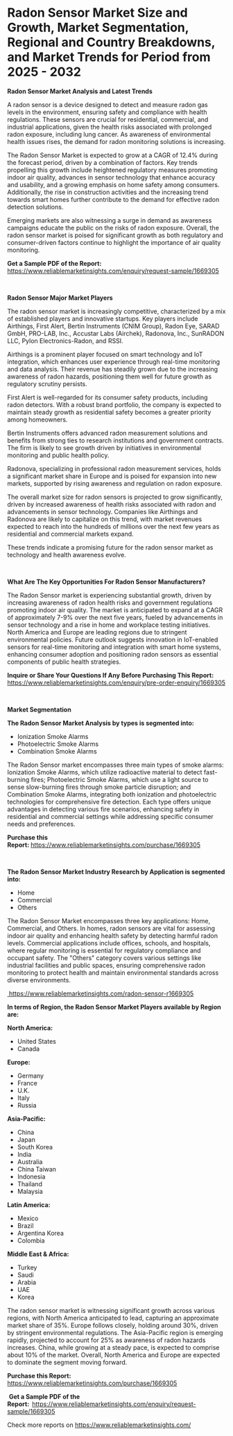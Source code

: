 <p><h1>Radon Sensor Market Size and Growth, Market Segmentation, Regional and Country Breakdowns, and Market Trends for Period from 2025 -  2032</h1></p><p><strong>Radon Sensor Market Analysis and Latest Trends</strong></p>
<p><p>A radon sensor is a device designed to detect and measure radon gas levels in the environment, ensuring safety and compliance with health regulations. These sensors are crucial for residential, commercial, and industrial applications, given the health risks associated with prolonged radon exposure, including lung cancer. As awareness of environmental health issues rises, the demand for radon monitoring solutions is increasing.</p><p>The Radon Sensor Market is expected to grow at a CAGR of 12.4% during the forecast period, driven by a combination of factors. Key trends propelling this growth include heightened regulatory measures promoting indoor air quality, advances in sensor technology that enhance accuracy and usability, and a growing emphasis on home safety among consumers. Additionally, the rise in construction activities and the increasing trend towards smart homes further contribute to the demand for effective radon detection solutions. </p><p>Emerging markets are also witnessing a surge in demand as awareness campaigns educate the public on the risks of radon exposure. Overall, the radon sensor market is poised for significant growth as both regulatory and consumer-driven factors continue to highlight the importance of air quality monitoring.</p></p>
<p><strong>Get a Sample PDF of the Report:&nbsp;</strong> <a href="https://www.reliablemarketinsights.com/enquiry/request-sample/1669305?utm_campaign=3556&utm_medium=2&utm_source=Github&utm_content=ia&utm_term=08042025&utm_id=radon-sensor">https://www.reliablemarketinsights.com/enquiry/request-sample/1669305</a></p>
<p>&nbsp;</p>
<p><strong>Radon Sensor Major Market Players</strong></p>
<p><p>The radon sensor market is increasingly competitive, characterized by a mix of established players and innovative startups. Key players include Airthings, First Alert, Bertin Instruments (CNIM Group), Radon Eye, SARAD GmbH, PRO-LAB, Inc., Accustar Labs (Airchek), Radonova, Inc., SunRADON LLC, Pylon Electronics-Radon, and RSSI.</p><p>Airthings is a prominent player focused on smart technology and IoT integration, which enhances user experience through real-time monitoring and data analysis. Their revenue has steadily grown due to the increasing awareness of radon hazards, positioning them well for future growth as regulatory scrutiny persists.</p><p>First Alert is well-regarded for its consumer safety products, including radon detectors. With a robust brand portfolio, the company is expected to maintain steady growth as residential safety becomes a greater priority among homeowners.</p><p>Bertin Instruments offers advanced radon measurement solutions and benefits from strong ties to research institutions and government contracts. The firm is likely to see growth driven by initiatives in environmental monitoring and public health policy.</p><p>Radonova, specializing in professional radon measurement services, holds a significant market share in Europe and is poised for expansion into new markets, supported by rising awareness and regulation on radon exposure.</p><p>The overall market size for radon sensors is projected to grow significantly, driven by increased awareness of health risks associated with radon and advancements in sensor technology. Companies like Airthings and Radonova are likely to capitalize on this trend, with market revenues expected to reach into the hundreds of millions over the next few years as residential and commercial markets expand. </p><p>These trends indicate a promising future for the radon sensor market as technology and health awareness evolve.</p></p>
<p>&nbsp;</p>
<p><strong>What Are The Key Opportunities For Radon Sensor Manufacturers?</strong></p>
<p><p>The Radon Sensor market is experiencing substantial growth, driven by increasing awareness of radon health risks and government regulations promoting indoor air quality. The market is anticipated to expand at a CAGR of approximately 7-9% over the next five years, fueled by advancements in sensor technology and a rise in home and workplace testing initiatives. North America and Europe are leading regions due to stringent environmental policies. Future outlook suggests innovation in IoT-enabled sensors for real-time monitoring and integration with smart home systems, enhancing consumer adoption and positioning radon sensors as essential components of public health strategies.</p></p>
<p><strong>Inquire or Share Your Questions If Any Before Purchasing This Report:</strong> <a href="https://www.reliablemarketinsights.com/enquiry/pre-order-enquiry/1669305?utm_campaign=3556&utm_medium=2&utm_source=Github&utm_content=ia&utm_term=08042025&utm_id=radon-sensor">https://www.reliablemarketinsights.com/enquiry/pre-order-enquiry/1669305</a></p>
<p>&nbsp;</p>
<p><strong>Market Segmentation</strong></p>
<p><strong>The Radon Sensor Market Analysis by types is segmented into:</strong></p>
<p><ul><li>Ionization Smoke Alarms</li><li>Photoelectric Smoke Alarms</li><li>Combination Smoke Alarms</li></ul></p>
<p><p>The Radon Sensor market encompasses three main types of smoke alarms: Ionization Smoke Alarms, which utilize radioactive material to detect fast-burning fires; Photoelectric Smoke Alarms, which use a light source to sense slow-burning fires through smoke particle disruption; and Combination Smoke Alarms, integrating both ionization and photoelectric technologies for comprehensive fire detection. Each type offers unique advantages in detecting various fire scenarios, enhancing safety in residential and commercial settings while addressing specific consumer needs and preferences.</p></p>
<p><strong>Purchase this Report:&nbsp;</strong><a href="https://www.reliablemarketinsights.com/purchase/1669305?utm_campaign=3556&utm_medium=2&utm_source=Github&utm_content=ia&utm_term=08042025&utm_id=radon-sensor">https://www.reliablemarketinsights.com/purchase/1669305</a></p>
<p>&nbsp;</p>
<p><strong>The Radon Sensor Market Industry Research by Application is segmented into:</strong></p>
<p><ul><li>Home</li><li>Commercial</li><li>Others</li></ul></p>
<p><p>The Radon Sensor Market encompasses three key applications: Home, Commercial, and Others. In homes, radon sensors are vital for assessing indoor air quality and enhancing health safety by detecting harmful radon levels. Commercial applications include offices, schools, and hospitals, where regular monitoring is essential for regulatory compliance and occupant safety. The "Others" category covers various settings like industrial facilities and public spaces, ensuring comprehensive radon monitoring to protect health and maintain environmental standards across diverse environments.</p></p>
<p><a href="https://www.reliablemarketinsights.com/radon-sensor-r1669305?utm_campaign=3556&utm_medium=2&utm_source=Github&utm_content=ia&utm_term=08042025&utm_id=radon-sensor">&nbsp;https://www.reliablemarketinsights.com/radon-sensor-r1669305</a></p>
<p><strong>In terms of Region, the Radon Sensor Market Players available by Region are:</strong></p>
<p>
    <p> <strong> North America: </strong>
        <ul>
            <li>United States</li>
            <li>Canada</li>
        </ul>
        </p> 
    <p> <strong> Europe: </strong>
        <ul>
            <li>Germany</li>
            <li>France</li>
            <li>U.K.</li>
            <li>Italy</li>
            <li>Russia</li>
        </ul>
        </p> 
    <p> <strong> Asia-Pacific: </strong>
        <ul>
            <li>China</li>
            <li>Japan</li>
            <li>South Korea</li>
            <li>India</li>
            <li>Australia</li>
            <li>China Taiwan</li>
            <li>Indonesia</li>
            <li>Thailand</li>
            <li>Malaysia</li>
        </ul>
        </p> 
    <p> <strong> Latin America: </strong>
        <ul>
            <li>Mexico</li>
            <li>Brazil</li>
            <li>Argentina Korea</li>
            <li>Colombia</li>
        </ul>
        </p> 
    <p> <strong> Middle East & Africa: </strong>
        <ul>
            <li>Turkey</li>
            <li>Saudi</li>
            <li>Arabia</li>
            <li>UAE</li>
            <li>Korea</li>
        </ul>
    </p>
    </p>
<p><p>The radon sensor market is witnessing significant growth across various regions, with North America anticipated to lead, capturing an approximate market share of 35%. Europe follows closely, holding around 30%, driven by stringent environmental regulations. The Asia-Pacific region is emerging rapidly, projected to account for 25% as awareness of radon hazards increases. China, while growing at a steady pace, is expected to comprise about 10% of the market. Overall, North America and Europe are expected to dominate the segment moving forward.</p></p>
<p><strong>Purchase this Report: </strong><a href="https://www.reliablemarketinsights.com/purchase/1669305?utm_campaign=3556&utm_medium=2&utm_source=Github&utm_content=ia&utm_term=08042025&utm_id=radon-sensor">https://www.reliablemarketinsights.com/purchase/1669305</a></p>
<p>&nbsp;<strong>Get a Sample PDF of the Report:&nbsp;&nbsp;</strong><a href="https://www.reliablemarketinsights.com/enquiry/request-sample/1669305?utm_campaign=3556&utm_medium=2&utm_source=Github&utm_content=ia&utm_term=08042025&utm_id=radon-sensor">https://www.reliablemarketinsights.com/enquiry/request-sample/1669305</a></p>
<p><strong></strong></p>
<p>Check more reports on <a href="https://www.reliablemarketinsights.com/?utm_campaign=3556&utm_medium=2&utm_source=Github&utm_content=ia&utm_term=08042025&utm_id=radon-sensor">https://www.reliablemarketinsights.com/</a></p>